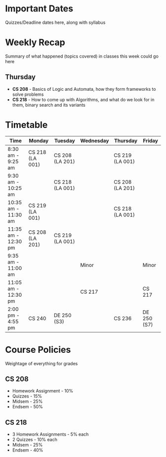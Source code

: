 # Important Dates

Quizzes/Deadline dates here, along with syllabus

# Weekly Recap

Summary of what happened (topics covered) in classes this week could go here

## Thursday

- **CS 208** - Basics of Logic and Automata, how they form frameworks to solve problems
- **CS 218** - How to come up with Algorithms, and what do we look for in them, binary search and its variants

# Timetable

| Time                | Monday          | Tuesday         | Wednesday       | Thursday        | Friday         |
|---------------------|-----------------|-----------------|-----------------|-----------------|----------------|
| 8:30 am - 9:25 am   | CS 218 (LA 001) | CS 208 (LA 201) |                 | CS 219 (LA 001) |                |
| 9:30 am - 10:25 am  |                 | CS 218 (LA 001) |                 | CS 208 (LA 201) |                |
| 10:35 am - 11:30 am | CS 219 (LA 001) |                 |                 | CS 218 (LA 001) |                |
| 11:35 am - 12:30 pm | CS 208 (LA 201) | CS 219 (LA 001) |                 |                 |                |
| 9:35 am - 11:00 am  |                 |                 | Minor           |                 | Minor          |
| 11:05 am - 12:30 pm |                 |                 | CS 217          |                 | CS 217         |
| 2:00 pm - 4:55 pm   | CS 240          | DE 250 (S3)     |                 | CS 236          | DE 250 (S7)    |

# Course Policies

Weightage of everything for grades

## CS 208

- Homework Assignment - 10%
- Quizzes - 15%
- Midsem - 25%
- Endsem - 50%

## CS 218

- 3 Homework Assignments - 5% each
- 2 Quizzes - 10% each
- Midsem - 25%
- Endsem - 40%
